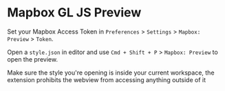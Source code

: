 # Mapbox GL JS Preview

Set your Mapbox Access Token in `Preferences` > `Settings` > `Mapbox: Preview` > `Token`.

Open a `style.json` in editor and use `Cmd + Shift + P` > `Mapbox: Preview` to open the preview.

Make sure the style you're opening is inside your current workspace, the extension prohibits the webview from accessing anything outside of it
